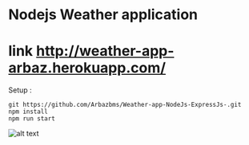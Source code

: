 # Nodejs Weather application
# link <a href = "http://weather-app-arbaz.herokuapp.com/">http://weather-app-arbaz.herokuapp.com/</a>
Setup :
```
git https://github.com/Arbazbms/Weather-app-NodeJs-ExpressJs-.git
npm install
npm run start

```
![alt text](https://github.com/Arbazbms/Weather-app-NodeJs-ExpressJs-/blob/master/public/img/Screenshot.jpg)
